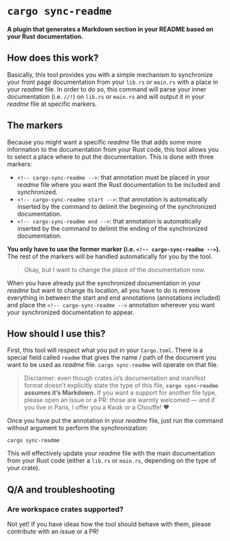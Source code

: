 <!-- cargo-sync-readme start -->

 # `cargo sync-readme`

 **A plugin that generates a Markdown section in your README based on your Rust documentation.**

 ## How does this work?

 Basically, this tool provides you with a simple mechanism to synchronize your front page
 documentation from your `lib.rs` or `main.rs` with a place in your *readme* file. In order to do
 so, this command will parse your inner documentation (i.e. `//!`) on `lib.rs` or `main.rs` and will
 output it in your *readme* file at specific markers.

 ## The markers

 Because you might want a specific *readme* file that adds some more information to the documentation
 from your Rust code, this tool allows you to select a place where to put the documentation. This is
 done with three markers:

   - `<!-- cargo-sync-readme -->`: that annotation must be placed in your *readme* file where you
     want the Rust documentation to be included and synchronized.
   - `<!-- cargo-sync-readme start -->`: that annotation is automatically inserted by the command to
     delimit the beginning of the synchronized documentation.
   - `<!-- cargo-sync-readme end -->`: that annotation is automatically inserted by the command to
     delimit the ending of the synchronized documentation.

 **You only have to use the former marker (i.e. `<!-- cargo-sync-readme -->`).** The rest of the
 markers will be handled automatically for you by the tool.

 > Okay, but I want to change the place of the documentation now.

 When you have already put the synchronized documentation in your *readme* but want to change its
 location, all you have to do is remove everything in between the start and end annotations
 (annotations included) and place the `<!-- cargo-sync-readme -->` annotation wherever you want your
 synchronized documentation to appear.

 ## How should I use this?

 First, this tool will respect what you put in your `Cargo.toml`. There is a special field called
 `readme` that gives the name / path of the document you want to be used as *readme* file.
 `cargo sync-readme` will operate on that file.

 > Disclaimer: even though crates.io’s documentation and manifest format doesn’t explicitly state the
 > type of this file, **`cargo sync-readme` assumes it’s Markdown.** If you want a support for
 > another file type, please open an issue or a PR: those are warmly welcomed — and if you live in
 > Paris, I offer you a Kwak or a Chouffe! ♥

 Once you have put the annotation in your *readme* file, just run the command without argument to
 perform the synchronization:

 ```
 cargo sync-readme
 ```

 This will effectively update your *readme* file with the main documentation from your Rust code
 (either a `lib.rs` or `main.rs`, depending on the type of your crate).

 ## Q/A and troubleshooting

 ### Are workspace crates supported?

 Not yet! If you have ideas how the tool should behave with them, please contribute with an issue or
 a PR!

<!-- cargo-sync-readme end -->
